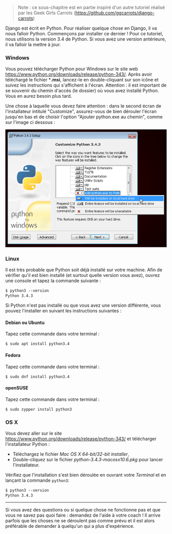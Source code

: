 > Note : ce sous-chapitre est en partie inspiré d'un autre tutoriel réalisé par les Geek Girls Carrots (https://github.com/ggcarrots/django-carrots)

Django est écrit en Python. Pour réaliser quelque chose en Django, il va nous falloir Python. Commençons par installer ce dernier ! Pour ce tutoriel, nous utilisons la version 3.4 de Python. Si vous avez une version antérieure, il va falloir la mettre à jour.

### Windows

Vous pouvez télécharger Python pour Windows sur le site web https://www.python.org/downloads/release/python-343/. Après avoir téléchargé le fichier ***.msi**, lancez-le en double-cliquant sur son icône et suivez les instructions qui s'affichent à l'écran. Attention : il est important de se souvenir du chemin d'accès (le dossier) où vous avez installé Python. Vous en aurez besoin plus tard.

Une chose à laquelle vous devez faire attention : dans le second écran de l'installateur intitulé "Customize", assurez-vous de bien dérouler l'écran jusqu'en bas et de choisir l'option "Ajouter python.exe au chemin", comme sur l'image ci dessous :

![N'oubliez pas d'ajouter Python à votre chemin (path)](../python_installation/images/add_python_to_windows_path.png)

### Linux

Il est très probable que Python soit déjà installé sur votre machine. Afin de vérifier qu'il est bien installé (et surtout quelle version vous avez), ouvrez une console et tapez la commande suivante :

    $ python3 --version
    Python 3.4.3
    

Si Python n'est pas installé ou que vous avez une version différente, vous pouvez l'installer en suivant les instructions suivantes :

#### Debian ou Ubuntu

Tapez cette commande dans votre terminal :

    $ sudo apt install python3.4
    

#### Fedora

Tapez cette commande dans votre terminal :

    $ sudo dnf install python3.4
    

#### openSUSE

Tapez cette commande dans votre terminal :

    $ sudo zypper install python3


### OS X

Vous devez aller sur le site https://www.python.org/downloads/release/python-343/ et télécharger l'installateur Python :

  * Téléchargez le fichier *Mac OS X 64-bit/32-bit installer*,
  * Double-cliquez sur le fichier *python-3.4.3-macosx10.6.pkg* pour lancer l'installateur.

Vérifiez que l'installation s'est bien déroulée en ouvrant votre *Terminal* et en lançant la commande `python3`:

    $ python3 --version
    Python 3.4.3
    

* * *

Si vous avez des questions ou si quelque chose ne fonctionne pas et que vous ne savez pas quoi faire : demandez de l'aide à votre coach ! Il arrive parfois que les choses ne se déroulent pas comme prévu et il est alors préférable de demander à quelqu'un qui a plus d'expérience.
